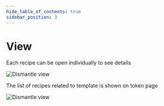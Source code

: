 ```yaml
---
hide_table_of_contents: true
sidebar_position: 3
---
```


# View

Each recipe can be open individually to see details

![Dismantle view](/img/market/mechanics-gaming/recipes/dismanlte/dismantle_view.png)

The list of recipes related to template is shown on token page

![Dismantle view](/img/market/mechanics-gaming/recipes/dismanlte/dismantle_token.png)
